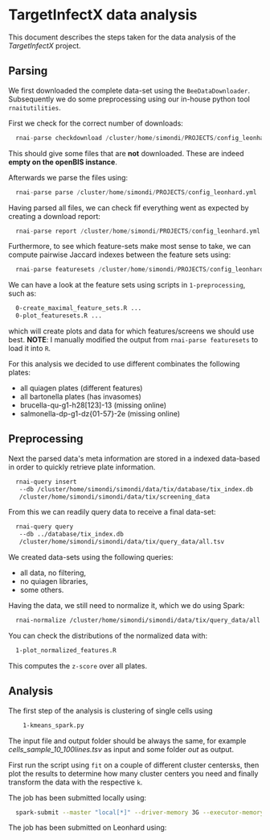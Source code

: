 # TargetInfectX data analysis

This document describes the steps taken for the data analysis of the *TargetInfectX* project.

## Parsing

We first downloaded the complete data-set using the `BeeDataDownloader`. Subsequently we do some preprocessing using our in-house python tool `rnaitutilities`.

First we check for the correct number of downloads:

```python 
  rnai-parse checkdownload /cluster/home/simondi/PROJECTS/config_leonhard.yml
```

This should give some files that are **not** downloaded. These are indeed **empty on the openBIS instance**.

Afterwards we parse the files using:

```python
  rnai-parse parse /cluster/home/simondi/PROJECTS/config_leonhard.yml
```

Having parsed all files, we can check fif everything went as expected by creating a download report:

```python
  rnai-parse report /cluster/home/simondi/PROJECTS/config_leonhard.yml
```

Furthermore, to see which feature-sets make most sense to take, we can compute pairwise Jaccard indexes between the feature sets using:

```python
  rnai-parse featuresets /cluster/home/simondi/PROJECTS/config_leonhard.yml
```

We can have a look at the feature sets using scripts in `1-preprocessing`, 
such as:

```bash
  0-create_maximal_feature_sets.R ...
  0-plot_featuresets.R ...
```
which will create plots and data for which features/screens we should use best.
**NOTE**: I manually modified the output from `rnai-parse featuresets` to 
load it into `R`.

For this analysis we decided to use different combinates the following 
plates:

* all quiagen plates (different features)
* all bartonella plates (has invasomes)
* brucella-qu-g1-h28[123]-13 (missing online)
* salmonella-dp-g1-dz{01-57}-2e (missing online)


## Preprocessing

Next the parsed data's meta information are stored in a indexed data-based in
order to quickly retrieve plate information.
  
```bash
  rnai-query insert 
   --db /cluster/home/simondi/simondi/data/tix/database/tix_index.db 
   /cluster/home/simondi/simondi/data/tix/screening_data
``` 

From this we can readily query data to receive a final data-set:

```bash
  rnai-query query 
   --db ../database/tix_index.db 
   /cluster/home/simondi/simondi/data/tix/query_data/all.tsv
```
   
We created data-sets using the following queries:

* all data, no filtering,
* no quiagen libraries,
* some others.

Having the data, we still need to normalize it, which we do using Spark:

```bash
  rnai-normalize /cluster/home/simondi/simondi/data/tix/query_data/all.tsv
```

You can check the distributions of the normalized data with:

```bash
  1-plot_normalized_features.R
```

This computes the `z-score` over all plates.

## Analysis

The first step of the analysis is clustering of single cells using

```bash
    1-kmeans_spark.py 
```

The input file and output folder should be always the same, for example
 *cells_sample_10_100lines.tsv* as input and some folder *out* as output.
 
First run the script using `fit` on a couple of different cluster centers`k`s, 
then plot the results to determine how many cluster centers you need and 
finally transform the data with the respective `k`.

The job has been submitted locally using:
 
```bash
  spark-submit --master "local[*]" --driver-memory 3G --executor-memory 6G 1-kmeans_spark.py 
```

The job has been submitted on Leonhard using:


```bash

```